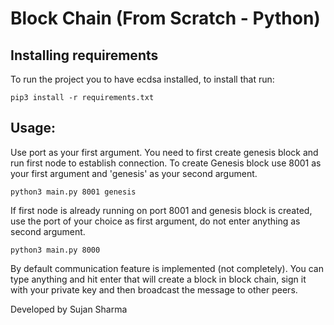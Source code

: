 # Block Chain (From Scratch - Python)

## Installing requirements

To run the project you to have ecdsa installed, to install that run:

```
pip3 install -r requirements.txt
```

## Usage:

Use port as your first argument.
You need to first create genesis block and run first node to establish connection. To create Genesis block use 8001 as your first argument and 'genesis' as your second argument.

```
python3 main.py 8001 genesis
```

If first node is already running on port 8001 and genesis block is created, use the port of your choice as first argument, do not enter anything as second argument.

```
python3 main.py 8000
```

By default communication feature is implemented (not completely). You can type anything and hit enter that will create a block in block chain, sign it with your private key and then broadcast the message to other peers.

Developed by Sujan Sharma
